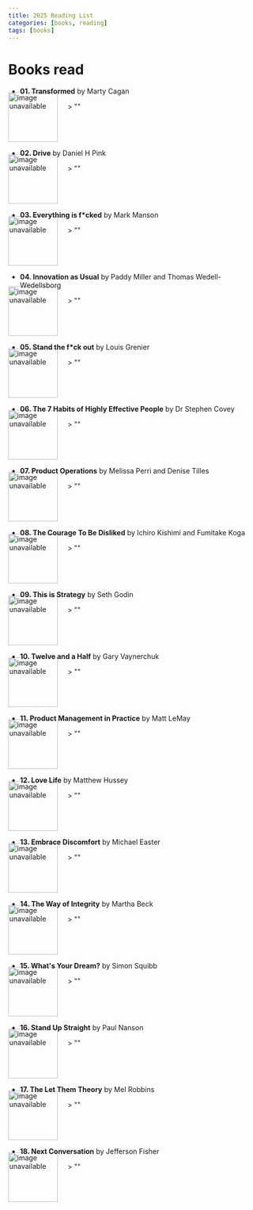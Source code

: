 ```yaml
---
title: 2025 Reading List
categories: [books, reading]
tags: [books]
---
```


<style>
  .image-container {
    float: left;
    margin-right: 20px;
	margin-left: 0px;
	margin-top: -20px;
	width: 100px;
	overflow: hidden;
  }
</style>


Books read
==========

- **01. Transformed** by Marty Cagan
<div class="image-container">
<img src="/img/book_covers/transformed.jpg" width="100" alt="image unavailable">
</div>
> ""
<div style="clear: both;"></div>

- **02. Drive** by Daniel H Pink
<div class="image-container">
<img src="/img/book_covers/drive.jpeg" width="100" alt="image unavailable">
</div>
> ""
<div style="clear: both;"></div>

- **03. Everything is f\*cked** by Mark Manson
<div class="image-container">
<img src="/img/book_covers/everythingisfcked.jpg" width="100" alt="image unavailable">
</div>
> ""
<div style="clear: both;"></div>

- **04. Innovation as Usual** by Paddy Miller and Thomas Wedell-Wedellsborg 
<div class="image-container">
<img src="/img/book_covers/innovation.jpg" width="100" alt="image unavailable">
</div>
> ""
<div style="clear: both;"></div>

- **05. Stand the f\*ck out** by Louis Grenier
<div class="image-container">
<img src="/img/book_covers/standout.jpg" width="100" alt="image unavailable">
</div>
> ""
<div style="clear: both;"></div>

- **06. The 7 Habits of Highly Effective People** by Dr Stephen Covey
<div class="image-container">
<img src="/img/book_covers/7habits.jpg" width="100" alt="image unavailable">
</div>
> ""
<div style="clear: both;"></div>

- **07. Product Operations** by Melissa Perri and Denise Tilles
<div class="image-container">
<img src="/img/book_covers/productops.jpg" width="100" alt="image unavailable">
</div>
> ""
<div style="clear: both;"></div>

- **08. The Courage To Be Disliked** by  Ichiro Kishimi and Fumitake Koga
<div class="image-container">
<img src="/img/book_covers/courage.jpg" width="100" alt="image unavailable">
</div>
> ""
<div style="clear: both;"></div>

- **09. This is Strategy** by Seth Godin
<div class="image-container">
<img src="/img/book_covers/strategy.jpg" width="100" alt="image unavailable">
</div>
> ""
<div style="clear: both;"></div>

- **10. Twelve and a Half** by Gary Vaynerchuk
<div class="image-container">
<img src="/img/book_covers/twelve.jpg" width="100" alt="image unavailable">
</div>
> ""
<div style="clear: both;"></div>

- **11. Product Management in Practice** by Matt LeMay
<div class="image-container">
<img src="/img/book_covers/pmpractice.jpg" width="100" alt="image unavailable">
</div>
> ""
<div style="clear: both;"></div>

- **12. Love Life** by Matthew Hussey
<div class="image-container">
<img src="/img/book_covers/lovelife.jpg" width="100" alt="image unavailable">
</div>
> ""
<div style="clear: both;"></div>

- **13. Embrace Discomfort** by Michael Easter
<div class="image-container">
<img src="/img/book_covers/embrace.jpg" width="100" alt="image unavailable">
</div>
> ""
<div style="clear: both;"></div>

- **14. The Way of Integrity** by Martha Beck
<div class="image-container">
<img src="/img/book_covers/integrity.jpg" width="100" alt="image unavailable">
</div>
> ""
<div style="clear: both;"></div>

- **15. What's Your Dream?** by Simon Squibb
<div class="image-container">
<img src="/img/book_covers/dream.jpg" width="100" alt="image unavailable">
</div>
> ""
<div style="clear: both;"></div>

- **16. Stand Up Straight** by Paul Nanson
<div class="image-container">
<img src="/img/book_covers/stand.jpg" width="100" alt="image unavailable">
</div>
> ""
<div style="clear: both;"></div>


- **17. The Let Them Theory** by Mel Robbins
<div class="image-container">
<img src="/img/book_covers/let-them.jpg" width="100" alt="image unavailable">
</div>
> ""
<div style="clear: both;"></div>

- **18. Next Conversation** by Jefferson Fisher
<div class="image-container">
<img src="/img/book_covers/next-conversation.jpg" width="100" alt="image unavailable">
</div>
> ""
<div style="clear: both;"></div>

<!--
- **xx. Title** by Author
<div class="image-container">
<img src="/img/book_covers/url.jpg" width="100" alt="image unavailable">
</div>
> ""
<div style="clear: both;"></div>
-->